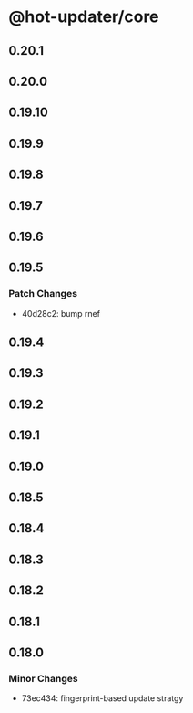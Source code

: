 # @hot-updater/core

## 0.20.1

## 0.20.0

## 0.19.10

## 0.19.9

## 0.19.8

## 0.19.7

## 0.19.6

## 0.19.5

### Patch Changes

- 40d28c2: bump rnef

## 0.19.4

## 0.19.3

## 0.19.2

## 0.19.1

## 0.19.0

## 0.18.5

## 0.18.4

## 0.18.3

## 0.18.2

## 0.18.1

## 0.18.0

### Minor Changes

- 73ec434: fingerprint-based update stratgy
